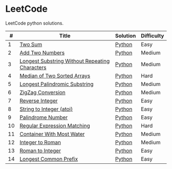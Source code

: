 # LeetCode

LeetCode python solutions.

| # | Title | Solution | Difficulty |
|---| ----- | -------- | ---------- |
|1|[Two Sum](https://leetcode.com/problems/two-sum/)| [Python](./Algorithm/Python/0001_Two_Sum.py)|Easy|
|2|[Add Two Numbers](https://leetcode.com/problems/add-two-numbers/)| [Python](./Algorithm/Python/0002_Add_Two_Numbers.py)|Medium|
|3|[Longest Substring Without Repeating Characters](https://leetcode.com/problems/longest-substring-without-repeating-characters/)| [Python](./Algorithm/Python/0003_Longest_Substring_Without_Repreating_Characters.py)|Medium|
|4|[Median of Two Sorted Arrays](https://leetcode.com/problems/median-of-two-sorted-arrays/)| [Python](./Algorithm/Python/0004_Median_of_Two_Sorted_Arrays.py)|Hard|
|5|[Longest Palindromic Substring](https://leetcode.com/problems/longest-palindromic-substring/)| [Python](./Algorithm/Python/0005_Longest_Palindromic_Substring.py)|Medium|
|6|[ZigZag Conversion](https://leetcode.com/problems/zigzag-conversion/)| [Python](./Algorithm/Python/0006_ZigZag_Conversion.py)|Medium|
|7|[Reverse Integer](https://leetcode.com/problems/reverse-integer/)| [Python](./)|Easy|
|8|[String to Integer (atoi)](https://leetcode.com/problems/string-to-integer-atoi/)| [Python](./)|Easy|
|9|[Palindrome Number](https://leetcode.com/problems/palindrome-number/)| [Python](./)|Easy|
|10|[Regular Expression Matching](https://leetcode.com/problems/regular-expression-matching/)| [Python](./algorithms/cpp/regularExpressionMatch)|Hard|
|11|[Container With Most Water](https://leetcode.com/problems/container-with-most-water/)| [Python](./algorithms/cpp/containerWithMostWater/containerW)|Medium|
|12|[Integer to Roman](https://leetcode.com/problems/integer-to-roman/)| [Python](./algorithms/cpp/integerToRoman/integ)|Medium|
|13|[Roman to Integer](https://leetcode.com/problems/roman-to-integer/)| [Python](./algorithms/cpp/romanToInteger/roman)|Easy|
|14|[Longest Common Prefix](https://leetcode.com/problems/longest-common-prefix/)| [Python](./algorithms/cpp/longestCommonPrefix/longest)|Easy|














